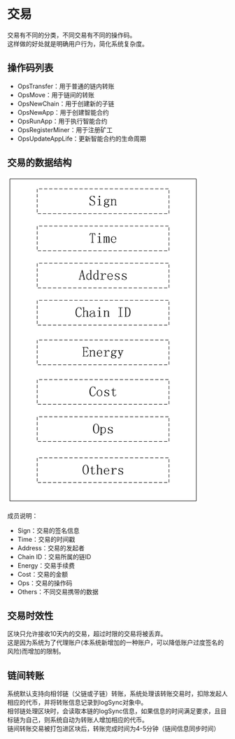 # 交易

交易有不同的分类，不同交易有不同的操作码。  
这样做的好处就是明确用户行为，简化系统复杂度。  

## 操作码列表

* OpsTransfer：用于普通的链内转账
* OpsMove：用于链间的转账
* OpsNewChain：用于创建新的子链
* OpsNewApp：用于创建智能合约
* OpsRunApp：用于执行智能合约
* OpsRegisterMiner：用于注册矿工
* OpsUpdateAppLife：更新智能合约的生命周期

## 交易的数据结构

![交易](transaction.png)

成员说明：

* Sign：交易的签名信息
* Time：交易的时间戳
* Address：交易的发起者
* Chain ID：交易所属的链ID
* Energy：交易手续费
* Cost：交易的金额
* Ops：交易的操作码
* Others：不同交易携带的数据

## 交易时效性

区块只允许接收10天内的交易，超过时限的交易将被丢弃。  
这是因为系统为了代理账户(本系统新增加的一种账户，可以降低账户过度签名的风险)而增加的限制。

## 链间转账

系统默认支持向相邻链（父链或子链）转账，系统处理该转账交易时，扣除发起人相应的代币，并将转账信息记录到logSync对象中。  
相邻链处理区块时，会读取本链的logSync信息，如果信息的时间满足要求，且目标链为自己，则系统自动为转账人增加相应的代币。  
链间转账交易被打包进区块后，转账完成时间为4-5分钟（链间信息同步时间）  
